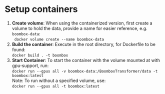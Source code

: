 # Setup containers
1. **Create volume**: When using the containerized version, first create a volume to hold the data, provide a name for easier reference, e.g.
`boombox-data`:  
` docker volume create --name boombox-data`
1. **Build the container**: Execute in the root directory, for Dockerfile to be found:  
`docker build . -t boombox`
2. **Start Container**: To start the container with the volume mounted at  with gpu-support, run:  
`docker run --gpus all -v boombox-data:/BoomboxTransformer/data -t boombox:latest`  
Note: To run without a specified volume, use:  
`docker run --gpus all -t boombox:latest`

